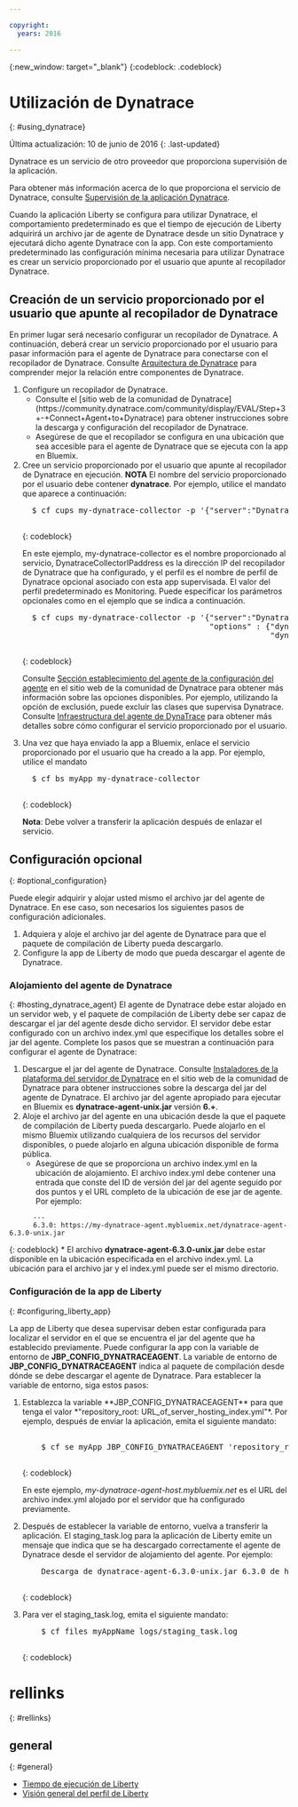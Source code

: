 ```yaml
---

copyright:
  years: 2016

---
```


{:new_window: target="_blank"}
{:codeblock: .codeblock}

# Utilización de Dynatrace
{: #using_dynatrace}

Última actualización: 10 de junio de 2016
{: .last-updated}

Dynatrace es un servicio de otro proveedor que proporciona supervisión de la aplicación.

Para obtener más información acerca de lo que proporciona el servicio de Dynatrace, consulte [Supervisión de la aplicación Dynatrace](http://www.dynatrace.com/en/products/application-monitoring.html).

Cuando la aplicación Liberty se configura para utilizar Dynatrace, el comportamiento predeterminado es que el tiempo de ejecución de Liberty adquirirá un archivo jar de agente de Dynatrace desde un sitio Dynatrace y ejecutará dicho agente Dynatrace con la app.  Con este comportamiento predeterminado las configuración mínima necesaria para utilizar Dynatrace es crear un servicio proporcionado por el usuario que apunte al recopilador
Dynatrace.

## Creación de un servicio proporcionado por el usuario que apunte al recopilador de Dynatrace

En primer lugar será necesario configurar un recopilador de Dynatrace.  A continuación, deberá crear un servicio proporcionado por el usuario para pasar información para el agente
de Dynatrace para conectarse con el recopilador de Dynatrace. Consulte [Arquitectura de Dynatrace](https://community.dynatrace.com/community/display/DOCDT63/Architecture) para comprender mejor la relación entre componentes de Dynatrace.

<ol>
<li>Configure un recopilador de Dynatrace.
  <ul>
  <li>Consulte el [sitio web de la comunidad de Dynatrace](https://community.dynatrace.com/community/display/EVAL/Step+3+-+Connect+Agent+to+Dynatrace) para obtener instrucciones sobre la descarga y configuración del recopilador de Dynatrace.
  </li>
  <li>Asegúrese de que el recopilador se configura en una ubicación que sea accesible para el agente de Dynatrace que se ejecuta con la app en Bluemix.
  </li>
  </ul>
</li>
<li>Cree un servicio proporcionado por el usuario que apunte al recopilador de Dynatrace en ejecución. <b>NOTA</b> El nombre del servicio proporcionado por el usuario debe contener <b>dynatrace</b>.  Por ejemplo, utilice el mandato que aparece a continuación:

  <pre>
  $ cf cups my-dynatrace-collector -p '{"server":"DynatraceCollectorIPaddress","profile":"Monitoring"}'
  </pre>
  {: codeblock}

En este ejemplo, my-dynatrace-collector es el nombre proporcionado al servicio, DynatraceCollectorIPaddress es la dirección IP del recopilador de Dynatrace que ha configurado, y el perfil es el nombre de perfil de Dynatrace opcional asociado con esta app supervisada. El valor del perfil predeterminado es Monitoring. Puede especificar los parámetros opcionales como en el ejemplo que se indica a continuación.

  <pre>
  $ cf cups my-dynatrace-collector -p '{"server":"DynatraceCollectorIPaddress","profile":"Monitoring",
                                        "options" : {"dynatrace-parameter-1": "value",
                                                     "dynatrace-parameter-2": "value"}}'
  </pre>
  {: codeblock}

Consulte [Sección establecimiento del agente de la configuración del agente](https://community.dynatrace.com/community/display/DOCDT62/Agent+Configuration) en el sitio web de la comunidad de Dynatrace para obtener más información sobre las opciones disponibles. Por ejemplo, utilizando la opción de exclusión, puede excluir las clases que supervisa Dynatrace. Consulte [Infraestructura del agente de DynaTrace](https://github.com/cloudfoundry/ibm-websphere-liberty-buildpack/blob/master/docs/framework-dynatrace-agent.md) para obtener más detalles sobre cómo configurar el servicio proporcionado por el usuario.
</li>
<li>Una vez que haya enviado la app a Bluemix, enlace el servicio proporcionado por el usuario que ha creado a la app. Por ejemplo, utilice el mandato

  <pre>
  $ cf bs myApp my-dynatrace-collector
  </pre>  
  {: codeblock}

**Nota**: Debe volver a transferir la aplicación después de enlazar el servicio.
</li>
</ol>

## Configuración opcional
{: #optional_configuration}

Puede elegir adquirir y alojar usted mismo el archivo jar del agente de Dynatrace.  En ese caso, son necesarios los siguientes pasos de configuración adicionales.
1. Adquiera y aloje el archivo jar del agente de Dynatrace para que el paquete de compilación de Liberty pueda descargarlo.
2. Configure la app de Liberty de modo que pueda descargar el agente de Dynatrace.

### Alojamiento del agente de Dynatrace
{: #hosting_dynatrace_agent}
El agente de Dynatrace debe estar alojado en un servidor web, y el paquete de compilación de Liberty debe ser capaz de descargar el jar del agente desde dicho servidor. El servidor debe estar configurado con un archivo index.yml que especifique los detalles sobre el jar del agente. Complete los pasos que se muestran a continuación para configurar el agente de Dynatrace:
  1. Descargue el jar del agente de Dynatrace. Consulte [Instaladores de la plataforma del servidor de Dynatrace](https://community.dynatrace.com/community/display/EVAL/Step+1+-+Download+and+install+Dynatrace) en el sitio web de la comunidad de Dynatrace para obtener instrucciones sobre la descarga del jar del agente de Dynatrace. El archivo jar del agente apropiado para ejecutar en Bluemix es **dynatrace-agent-unix.jar** versión **6.+**.
  2. Aloje el archivo jar del agente en una ubicación desde la que el paquete de compilación de Liberty pueda descargarlo. Puede alojarlo en el mismo Bluemix utilizando cualquiera de los recursos del servidor disponibles, o puede alojarlo en alguna ubicación disponible de forma pública.
     * Asegúrese de que se proporciona un archivo index.yml en la ubicación de alojamiento. El archivo index.yml debe contener una entrada que conste del ID de versión del jar del agente seguido por dos puntos y el URL completo de la ubicación de ese jar de agente. Por ejemplo:
```
      ---
      6.3.0: https://my-dynatrace-agent.mybluemix.net/dynatrace-agent-6.3.0-unix.jar
```  
{: codeblock}
     * El archivo **dynatrace-agent-6.3.0-unix.jar** debe estar disponible en la ubicación especificada en el archivo index.yml. La ubicación para el archivo jar y el index.yml puede ser el mismo directorio.

### Configuración de la app de Liberty
{: #configuring_liberty_app}

La app de Liberty que desea supervisar deben estar configurada para localizar el servidor en el que se encuentra el jar del agente que ha establecido previamente. Puede configurar la app con la variable de entorno de **JBP_CONFIG_DYNATRACEAGENT**. La variable de entorno de **JBP_CONFIG_DYNATRACEAGENT** indica al paquete de compilación desde dónde se debe descargar el agente de Dynatrace. Para establecer la variable de entorno, siga estos pasos:
<ol>
   <li> Establezca la variable **JBP_CONFIG_DYNATRACEAGENT** para que tenga el valor
   *"repository_root: URL_of_server_hosting_index.yml"*. Por ejemplo, después de enviar la aplicación, emita el siguiente mandato:
  
  <pre>   
    $ cf se myApp JBP_CONFIG_DYNATRACEAGENT 'repository_root: https://my-dynatrace-agent-host.mybluemix.net'
  </pre>
  {: codeblock}

  En este ejemplo, *my-dynatrace-agent-host.mybluemix.net* es el URL del archivo index.yml alojado por el servidor que ha configurado previamente.
  </li>
  <li> Después de establecer la variable de entorno, vuelva a transferir la aplicación. El staging_task.log para la aplicación de Liberty emite un mensaje que indica que se ha descargado correctamente el agente de Dynatrace desde el servidor de alojamiento del agente. Por ejemplo:

  <pre>
    Descarga de dynatrace-agent-6.3.0-unix.jar 6.3.0 de https://my-dynatrace-agent-host.mybluemix.net/dynatrace-agent-6.3.0-unix.jar (17,8 s)
  </pre>
  {: codeblock}

</li>
<li>Para ver el staging_task.log, emita el siguiente mandato:

  <pre>
    $ cf files myAppName logs/staging_task.log
  </pre>  
  {: codeblock}

</li>
</ol>

# rellinks
{: #rellinks}
## general
{: #general}
* [Tiempo de ejecución de Liberty](index.html)
* [Visión general del perfil de Liberty](http://www-01.ibm.com/support/knowledgecenter/SSAW57_8.5.5/com.ibm.websphere.wlp.nd.doc/ae/cwlp_about.html)
